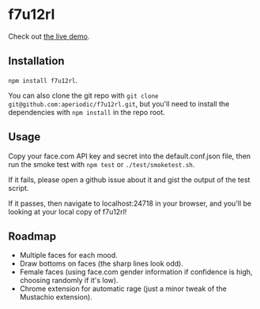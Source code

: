f7u12rl
=======

Check out [the live demo](http://f7u12rl.com).

Installation
------------

`npm install f7u12rl`.

You can also clone the git repo with 
`git clone git@github.com:aperiodic/f7u12rl.git`, but you'll need to install the
dependencies with `npm install` in the repo root.


Usage
-----

Copy your face.com API key and secret into the default.conf.json file, then run
the smoke test with `npm test` or `./test/smoketest.sh`.

If it fails, please open a github issue about it and gist the output of the test
script.

If it passes, then navigate to localhost:24718 in your browser, and you'll be 
looking at your local copy of f7u12rl!


Roadmap
-------

* Multiple faces for each mood.
* Draw bottoms on faces (the sharp lines look odd).
* Female faces (using face.com gender information if confidence is high, 
  choosing randomly if it's low).
* Chrome extension for automatic rage (just a minor tweak of the Mustachio
  extension).
